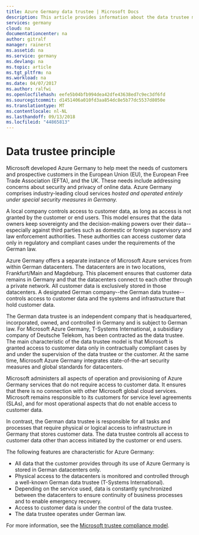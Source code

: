 ```yaml
---
title: Azure Germany data trustee | Microsoft Docs
description: This article provides information about the data trustee model.
services: germany
cloud: na
documentationcenter: na
author: gitralf
manager: rainerst
ms.assetid: na
ms.service: germany
ms.devlang: na
ms.topic: article
ms.tgt_pltfrm: na
ms.workload: na
ms.date: 04/07/2017
ms.author: ralfwi
ms.openlocfilehash: eefe5b04bfb994dea42dfe43638ed7c9ec3df6fd
ms.sourcegitcommit: d1451406a010fd3aa854dc8e5b77dc5537d8050e
ms.translationtype: MT
ms.contentlocale: nl-NL
ms.lasthandoff: 09/13/2018
ms.locfileid: "44865813"
---
```

# <a name="data-trustee-principle"></a>Data trustee principle

Microsoft developed Azure Germany to help meet the needs of customers and prospective customers in the European Union (EU), the European Free Trade Association (EFTA), and the UK. These needs include addressing concerns about security and privacy of online data. Azure Germany comprises industry-leading cloud services *hosted and operated entirely under special security measures in Germany.*

A local company controls access to customer data, as long as access is not granted by the customer or end users. This model ensures that the data owners keep sovereignty and the decision-making powers over their data--especially against third parties such as domestic or foreign supervisory and law enforcement authorities. These authorities can access customer data only in regulatory and compliant cases under the requirements of the German law.

Azure Germany offers a separate instance of Microsoft Azure services from within German datacenters. The datacenters are in two locations, Frankfurt/Main and Magdeburg. This placement ensures that customer data remains in Germany and that the datacenters connect to each other through a private network. All customer data is exclusively stored in those datacenters. A designated German company--the German data trustee--controls access to customer data and the systems and infrastructure that hold customer data. 

The German data trustee is an independent company that is headquartered, incorporated, owned, and controlled in Germany and is subject to German law. For Microsoft Azure Germany, T-Systems International, a subsidiary company of Deutsche Telekom, has been contracted as the data trustee. The main characteristic of the data trustee model is that Microsoft is granted access to customer data only in contractually compliant cases by and under the supervision of the data trustee or the customer. At the same time, Microsoft Azure Germany integrates state-of-the-art security measures and global standards for datacenters.

Microsoft administers all aspects of operation and provisioning of Azure Germany services that do not require access to customer data. It ensures that there is no connection with other Microsoft global cloud services. Microsoft remains responsible to its customers for service level agreements (SLAs), and for most operational aspects that do not enable access to customer data.

In contrast, the German data trustee is responsible for all tasks and processes that require physical or logical access to infrastructure in Germany that stores customer data. The data trustee controls all access to customer data other than access initiated by the customer or end users. 



The following features are characteristic for Azure Germany:

* All data that the customer provides through its use of Azure Germany is stored in German datacenters only.
* Physical access to the datacenters is monitored and controlled through a well-known German data trustee (T-Systems International).
* Depending on the service used, data is constantly synchronized between the datacenters to ensure continuity of business processes and to enable emergency recovery.
* Access to customer data is under the control of the data trustee.
* The data trustee operates under German law.

For more information, see the [Microsoft trustee compliance model](https://gallery.technet.microsoft.com/Cloud-Germany-Compliance-4161d8df).